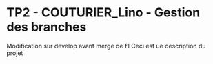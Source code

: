 # TP2 - COUTURIER_Lino - Gestion des branches
Modification sur develop avant merge de f1
Ceci est ue description du projet
